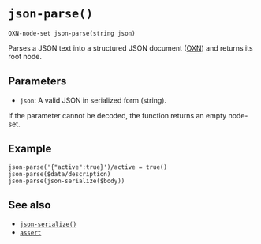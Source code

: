 # `json-parse()`

```
OXN-node-set json-parse(string json)
```

Parses a JSON text into a structured JSON document ([OXN](/reference/templating/oxn.md)) and returns its root node.

## Parameters

* `json`: A valid JSON in serialized form (string).

If the parameter cannot be decoded, the function returns an empty node-set.

## Example

```
json-parse('{"active":true}')/active = true()
json-parse($data/description)
json-parse(json-serialize($body))
```

## See also

* [`json-serialize()`](/reference/functions/json-serialize.md)
* [`assert`](/reference/actions/assert.md)